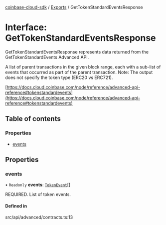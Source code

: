 [coinbase-cloud-sdk](../README.md) / [Exports](../modules.md) / GetTokenStandardEventsResponse

# Interface: GetTokenStandardEventsResponse

GetTokenStandardEventsResponse represents data returned from the GetTokenStandardEvents Advanced API.

A list of parent transactions in the given block range, each with a sub-list of events that occurred as
part of the parent transaction. Note: The output does not specify the token type (ERC20 vs ERC721).

[https://docs.cloud.coinbase.com/node/reference/advanced-api-reference#tokenstandardevents](https://docs.cloud.coinbase.com/node/reference/advanced-api-reference#tokenstandardevents)

## Table of contents

### Properties

- [events](GetTokenStandardEventsResponse.md#events)

## Properties

### events

• `Readonly` **events**: [`TokenEvent`](TokenEvent.md)[]

REQUIRED. List of token events.

#### Defined in

src/api/advanced/contracts.ts:13
